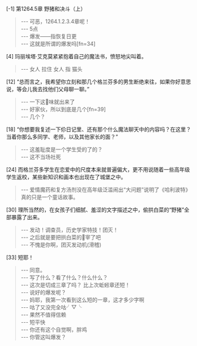 
[-1] 第1264.5章 野猪和决斗（上）
>--- 可恶，1264.1.2.3.4章呢！<br>
>--- 5点<br>
>--- 爆发——指恢复日更<br>
>--- 这就是所谓的爆发吗[fn=34]<br>

[4] 玛丽埃塔·艾克莫紧紧抱着自己的魔法书，愤怒地尖叫着。
>--- 女人 拉住 女人 指 猫头<br>

[12] “总而言之，我希望你立刻和那几个格兰芬多的男生断绝来往，如果你好意思说，等会儿我去找他们父母聊一聊。”
>--- 一下这🍵味就出来了<br>
>--- 好家伙，所以到底是几个[fn=39]<br>
>--- 几个？<br>

[18] “你想要我复述一下伱日记里、还有那个什么魔法聊天中的内容吗？在这里？当着你那么多同学、老师，以及其他家长的面？”
>--- 这羞耻度是一个学生受的了的？<br>
>--- 这不当场社死<br>

[24] 而格兰芬多学生在恋爱中的尺度本来就普遍偏大，更不用说随着一些高年级学生返校，某些新知识和画本也出现在了城堡之中。
>--- 爱情魔药和复方汤剂没在高年级泛滥闹出“大问题”说明了《哈利波特》真的只是一个童话故事。<br>

[30] 理所当然的，在女孩子们细腻、羞涩的文字描述之中，偷拱白菜的“野猪”全部暴露了出来。
>--- 发动！调查员，历史学家特技！团灭！<br>
>--- 之后就是要把拱白菜的🐷宰了吧<br>
>--- 不愧是你啊，团灭发动机(滑稽)<br>

[33] 短耶！
>--- 同意。<br>
>--- 写了什么？看了什么？什么什么？<br>
>--- 这次是切成三章了吗？
比上次蚯蚓章还短！<br>
>--- 说好的爆发呢？<br>
>--- 妈耶，我第一次看到这么短的一章，这才多少字啊<br>
>--- 咕了又没完全咕╯▽╰<br>
>--- 果然不值得信赖<br>
>--- 短平快<br>
>--- 你还有这个自觉啊，胖鸡<br>
>--- 你管这叫爆发？<br>

